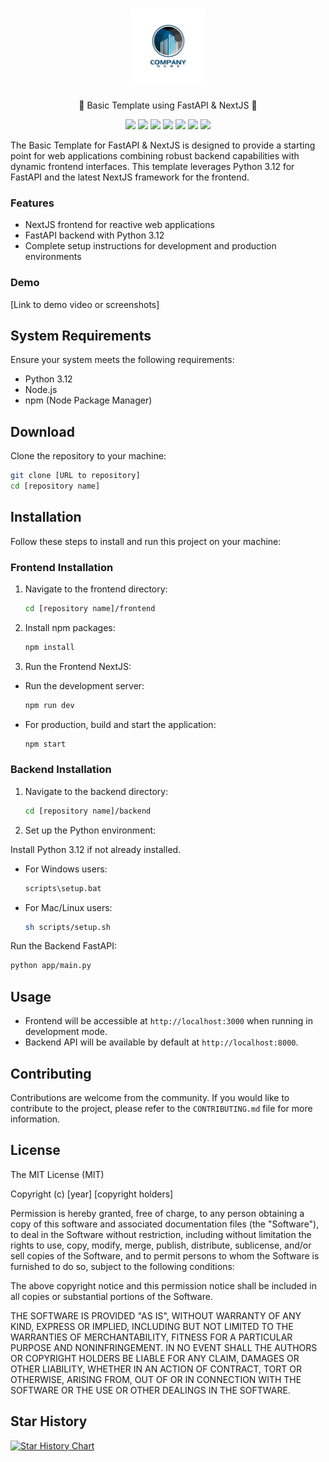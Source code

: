 
<!-- DOCTOC SKIP -->

<h1 align="center">
 <a href="https://www.example.com">
  <picture>
    <source media="(prefers-color-scheme: dark)" srcset="docs/images/example_logo.png"/>
    <img height="120" src="docs/images/example_logo.jpg"/>
  </picture>
 </a>
 <br />
</h1>
<p align="center">
🚀 Basic Template using FastAPI & NextJS 🚀
</p>
<p align="center">
  <a href="https://www.example.com/"><img src="https://img.shields.io/badge/Website-blue?logo=googlechrome&logoColor=white"/></a>
  <a href="https://docs.example.com/"><img src="https://img.shields.io/badge/Docs-yellow?logo=gitbook&logoColor=white"/></a>
  <a href="https://discord.gg/yourdiscord"><img src="https://img.shields.io/discord/123456789?logo=discord&label=discord"/></a>
  <a href="https://github.com/example-ai/basic-template"><img src="https://img.shields.io/github/stars/example-ai/basic-template" /></a>
  <a href="https://github.com/example-ai/basic-template/blob/main/LICENSE"><img src="https://img.shields.io/github/license/example-ai/basic-template"/></a>
  <a href="https://twitter.com/exampleai"><img src="https://img.shields.io/twitter/follow/exampleai?style=social"/></a>
  <a href="https://www.linkedin.com/company/example-ai"><img src="https://img.shields.io/badge/Follow%20on%20LinkedIn-0077B5?logo=linkedin"/></a>
</p>

The Basic Template for FastAPI & NextJS is designed to provide a starting point for web applications combining robust backend capabilities with dynamic frontend interfaces. This template leverages Python 3.12 for FastAPI and the latest NextJS framework for the frontend.

### Features
- NextJS frontend for reactive web applications
- FastAPI backend with Python 3.12
- Complete setup instructions for development and production environments

### Demo

[Link to demo video or screenshots]

## System Requirements

Ensure your system meets the following requirements:

- Python 3.12
- Node.js
- npm (Node Package Manager)

## Download

Clone the repository to your machine:

```bash
git clone [URL to repository]
cd [repository name]
```

## Installation

Follow these steps to install and run this project on your machine:

### Frontend Installation
1. Navigate to the frontend directory:

    ```bash
    cd [repository name]/frontend
    ```

2. Install npm packages:

    ```bash
    npm install
    ```
3. Run the Frontend NextJS:

- Run the development server:

    ```bash
    npm run dev
    ```

- For production, build and start the application:

    ```bash
    npm start
    ```

### Backend Installation
1. Navigate to the backend directory:

    ```bash
    cd [repository name]/backend
    ```
2. Set up the Python environment:

Install Python 3.12 if not already installed.
- For Windows users:

    ```bash
    scripts\setup.bat
    ```
- For Mac/Linux users:

    ```bash
    sh scripts/setup.sh
    ```
Run the Backend FastAPI:

```bash
python app/main.py
```

## Usage

- Frontend will be accessible at `http://localhost:3000` when running in development mode.
- Backend API will be available by default at `http://localhost:8000`.

## Contributing

Contributions are welcome from the community. If you would like to contribute to the project, please refer to the `CONTRIBUTING.md` file for more information.

## License
The MIT License (MIT)

Copyright (c) [year] [copyright holders]

Permission is hereby granted, free of charge, to any person obtaining a copy
of this software and associated documentation files (the "Software"), to deal
in the Software without restriction, including without limitation the rights
to use, copy, modify, merge, publish, distribute, sublicense, and/or sell
copies of the Software, and to permit persons to whom the Software is
furnished to do so, subject to the following conditions:

The above copyright notice and this permission notice shall be included in all
copies or substantial portions of the Software.

THE SOFTWARE IS PROVIDED "AS IS", WITHOUT WARRANTY OF ANY KIND, EXPRESS OR
IMPLIED, INCLUDING BUT NOT LIMITED TO THE WARRANTIES OF MERCHANTABILITY,
FITNESS FOR A PARTICULAR PURPOSE AND NONINFRINGEMENT. IN NO EVENT SHALL THE
AUTHORS OR COPYRIGHT HOLDERS BE LIABLE FOR ANY CLAIM, DAMAGES OR OTHER
LIABILITY, WHETHER IN AN ACTION OF CONTRACT, TORT OR OTHERWISE, ARISING FROM,
OUT OF OR IN CONNECTION WITH THE SOFTWARE OR THE USE OR OTHER DEALINGS IN THE
SOFTWARE.

## Star History

[![Star History Chart](https://api.star-history.com/svg?repos=Toricat/Experience-System&type=Date)](https://star-history.com/#Toricat/Experience-System&Date)
